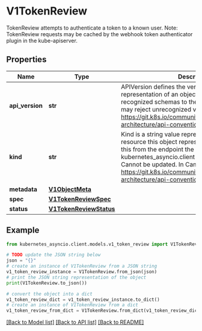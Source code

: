 # V1TokenReview

TokenReview attempts to authenticate a token to a known user. Note: TokenReview requests may be cached by the webhook token authenticator plugin in the kube-apiserver.

## Properties

Name | Type | Description | Notes
------------ | ------------- | ------------- | -------------
**api_version** | **str** | APIVersion defines the versioned schema of this representation of an object. Servers should convert recognized schemas to the latest internal value, and may reject unrecognized values. More info: https://git.k8s.io/community/contributors/devel/sig-architecture/api-conventions.md#resources | [optional] 
**kind** | **str** | Kind is a string value representing the REST resource this object represents. Servers may infer this from the endpoint the kubernetes_asyncio.client submits requests to. Cannot be updated. In CamelCase. More info: https://git.k8s.io/community/contributors/devel/sig-architecture/api-conventions.md#types-kinds | [optional] 
**metadata** | [**V1ObjectMeta**](V1ObjectMeta.md) |  | [optional] 
**spec** | [**V1TokenReviewSpec**](V1TokenReviewSpec.md) |  | 
**status** | [**V1TokenReviewStatus**](V1TokenReviewStatus.md) |  | [optional] 

## Example

```python
from kubernetes_asyncio.client.models.v1_token_review import V1TokenReview

# TODO update the JSON string below
json = "{}"
# create an instance of V1TokenReview from a JSON string
v1_token_review_instance = V1TokenReview.from_json(json)
# print the JSON string representation of the object
print(V1TokenReview.to_json())

# convert the object into a dict
v1_token_review_dict = v1_token_review_instance.to_dict()
# create an instance of V1TokenReview from a dict
v1_token_review_from_dict = V1TokenReview.from_dict(v1_token_review_dict)
```
[[Back to Model list]](../README.md#documentation-for-models) [[Back to API list]](../README.md#documentation-for-api-endpoints) [[Back to README]](../README.md)


